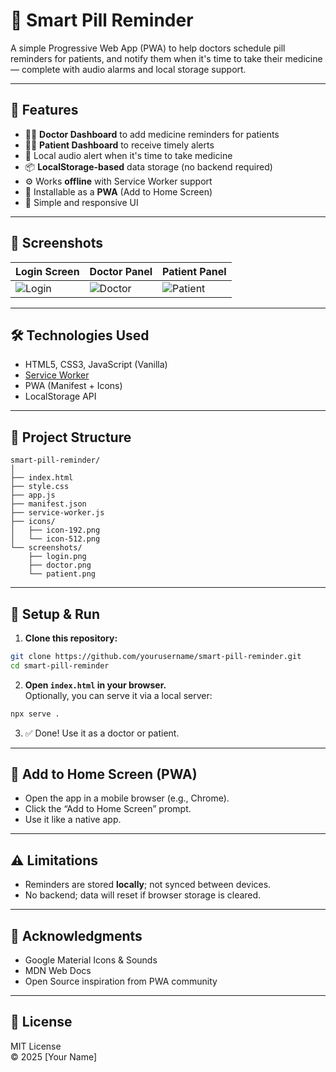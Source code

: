 # 💊 Smart Pill Reminder

A simple Progressive Web App (PWA) to help doctors schedule pill reminders for patients, and notify them when it's time to take their medicine — complete with audio alarms and local storage support.

---

## 🚀 Features

- 👨‍⚕️ **Doctor Dashboard** to add medicine reminders for patients  
- 👩‍⚕️ **Patient Dashboard** to receive timely alerts  
- 🔔 Local audio alert when it's time to take medicine  
- 📦 **LocalStorage-based** data storage (no backend required)  
- ⚙️ Works **offline** with Service Worker support  
- 📱 Installable as a **PWA** (Add to Home Screen)  
- 🎨 Simple and responsive UI  

---

## 📸 Screenshots

| Login Screen | Doctor Panel | Patient Panel |
|--------------|--------------|----------------|
| ![Login](./screenshots/login.png) | ![Doctor](./screenshots/doctor.png) | ![Patient](./screenshots/patient.png) |

---

## 🛠️ Technologies Used

- HTML5, CSS3, JavaScript (Vanilla)
- [Service Worker](https://developer.mozilla.org/en-US/docs/Web/API/Service_Worker_API)
- PWA (Manifest + Icons)
- LocalStorage API

---

## 📂 Project Structure

```
smart-pill-reminder/
│
├── index.html
├── style.css
├── app.js
├── manifest.json
├── service-worker.js
├── icons/
│   ├── icon-192.png
│   └── icon-512.png
└── screenshots/
    ├── login.png
    ├── doctor.png
    └── patient.png
```

---

## 🔧 Setup & Run

1. **Clone this repository:**

```bash
git clone https://github.com/yourusername/smart-pill-reminder.git
cd smart-pill-reminder
```

2. **Open `index.html` in your browser.**  
   Optionally, you can serve it via a local server:

```bash
npx serve .
```

3. ✅ Done! Use it as a doctor or patient.

---

## 📱 Add to Home Screen (PWA)

- Open the app in a mobile browser (e.g., Chrome).
- Click the “Add to Home Screen” prompt.
- Use it like a native app.

---

## ⚠️ Limitations

- Reminders are stored **locally**; not synced between devices.
- No backend; data will reset if browser storage is cleared.

---

## 🙌 Acknowledgments

- Google Material Icons & Sounds  
- MDN Web Docs  
- Open Source inspiration from PWA community  

---

## 📃 License

MIT License  
© 2025 [Your Name]
